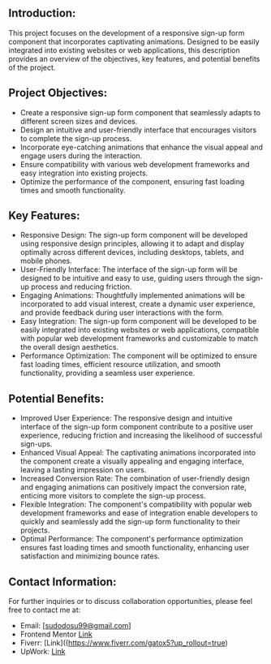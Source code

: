 ## Introduction:
This project focuses on the development of a responsive sign-up form component that incorporates captivating animations. Designed to be easily integrated into existing websites or web applications, this description provides an overview of the objectives, key features, and potential benefits of the project.

## Project Objectives:
- Create a responsive sign-up form component that seamlessly adapts to different screen sizes and devices.
- Design an intuitive and user-friendly interface that encourages visitors to complete the sign-up process.
- Incorporate eye-catching animations that enhance the visual appeal and engage users during the interaction.
- Ensure compatibility with various web development frameworks and easy integration into existing projects.
- Optimize the performance of the component, ensuring fast loading times and smooth functionality.

## Key Features:
- Responsive Design: The sign-up form component will be developed using responsive design principles, allowing it to adapt and display optimally across different devices, including desktops, tablets, and mobile phones.
- User-Friendly Interface: The interface of the sign-up form will be designed to be intuitive and easy to use, guiding users through the sign-up process and reducing friction.
- Engaging Animations: Thoughtfully implemented animations will be incorporated to add visual interest, create a dynamic user experience, and provide feedback during user interactions with the form.
- Easy Integration: The sign-up form component will be developed to be easily integrated into existing websites or web applications, compatible with popular web development frameworks and customizable to match the overall design aesthetics.
- Performance Optimization: The component will be optimized to ensure fast loading times, efficient resource utilization, and smooth functionality, providing a seamless user experience.

## Potential Benefits:
- Improved User Experience: The responsive design and intuitive interface of the sign-up form component contribute to a positive user experience, reducing friction and increasing the likelihood of successful sign-ups.
- Enhanced Visual Appeal: The captivating animations incorporated into the component create a visually appealing and engaging interface, leaving a lasting impression on users.
- Increased Conversion Rate: The combination of user-friendly design and engaging animations can positively impact the conversion rate, enticing more visitors to complete the sign-up process.
- Flexible Integration: The component's compatibility with popular web development frameworks and ease of integration enable developers to quickly and seamlessly add the sign-up form functionality to their projects.
- Optimal Performance: The component's performance optimization ensures fast loading times and smooth functionality, enhancing user satisfaction and minimizing bounce rates.

## Contact Information:
For further inquiries or to discuss collaboration opportunities, please feel free to contact me at:

- Email: [sudodosu99@gmail.com]
- Frontend Mentor [Link](https://www.frontendmentor.io/profile/SudodoSu)
- Fiverr: [Link]((https://www.fiverr.com/gatox5?up_rollout=true)
- UpWork: [Link](https://www.upwork.com/freelancers/~017698f5d532009344)